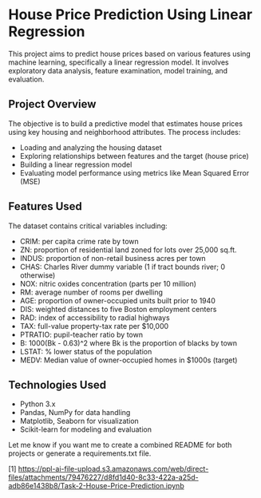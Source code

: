 
# House Price Prediction Using Linear Regression

This project aims to predict house prices based on various features using machine learning, specifically a linear regression model. It involves exploratory data analysis, feature examination, model training, and evaluation.

## Project Overview

The objective is to build a predictive model that estimates house prices using key housing and neighborhood attributes. The process includes:

- Loading and analyzing the housing dataset
- Exploring relationships between features and the target (house price)
- Building a linear regression model
- Evaluating model performance using metrics like Mean Squared Error (MSE)

## Features Used

The dataset contains critical variables including:

- CRIM: per capita crime rate by town
- ZN: proportion of residential land zoned for lots over 25,000 sq.ft.
- INDUS: proportion of non-retail business acres per town
- CHAS: Charles River dummy variable (1 if tract bounds river; 0 otherwise)
- NOX: nitric oxides concentration (parts per 10 million)
- RM: average number of rooms per dwelling
- AGE: proportion of owner-occupied units built prior to 1940
- DIS: weighted distances to five Boston employment centers
- RAD: index of accessibility to radial highways
- TAX: full-value property-tax rate per $10,000
- PTRATIO: pupil-teacher ratio by town
- B: 1000(Bk - 0.63)^2 where Bk is the proportion of blacks by town
- LSTAT: % lower status of the population
- MEDV: Median value of owner-occupied homes in $1000s (target)

## Technologies Used

- Python 3.x
- Pandas, NumPy for data handling
- Matplotlib, Seaborn for visualization
- Scikit-learn for modeling and evaluation


Let me know if you want me to create a combined README for both projects or generate a requirements.txt file.

[1] https://ppl-ai-file-upload.s3.amazonaws.com/web/direct-files/attachments/79476227/d8fd1d40-8c33-422a-a25d-adb86e1438b8/Task-2-House-Price-Prediction.ipynb
